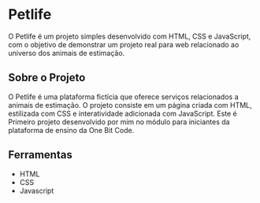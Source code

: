# Petlife
O Petlife é um projeto simples desenvolvido com HTML, CSS e JavaScript, com o objetivo de demonstrar um projeto real para web relacionado ao universo dos animais de estimação.

## Sobre o Projeto
O Petlife é uma plataforma fictícia que oferece serviços relacionados a animais de estimação. O projeto consiste em um página criada com HTML, estilizada com CSS e interatividade adicionada com JavaScript. Este é Primeiro projeto desenvolvido por mim no módulo para iniciantes da plataforma de ensino da One Bit Code.

## Ferramentas
- HTML
- CSS
- Javascript
